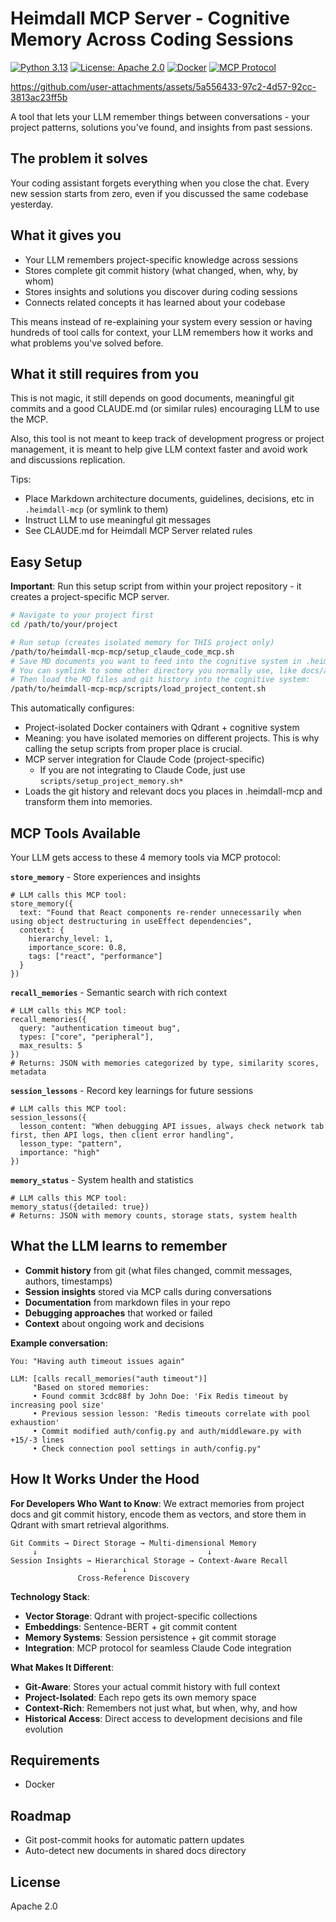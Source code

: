 # Heimdall MCP Server - Cognitive Memory Across Coding Sessions

[![Python 3.13](https://img.shields.io/badge/python-3.13-blue.svg)](https://www.python.org/downloads/)
[![License: Apache 2.0](https://img.shields.io/badge/License-Apache_2.0-blue.svg)](hhttps://github.com/lcbcFoo/heimdall-mcp-server/blob/main/README.mdttps://opensource.org/licenses/Apache-2.0)
[![Docker](https://img.shields.io/badge/docker-ready-brightgreen.svg)](https://www.docker.com/)
[![MCP Protocol](https://img.shields.io/badge/MCP-compatible-brightgreen.svg)](https://modelcontextprotocol.io/)

https://github.com/user-attachments/assets/5a556433-97c2-4d57-92cc-3813ac23ff5b

A tool that lets your LLM remember things between conversations - your project patterns, solutions you've found, and insights from past sessions.

## **The problem it solves**
Your coding assistant forgets everything when you close the chat. Every new session starts from zero, even if you discussed the same codebase yesterday.

## **What it gives you**
- Your LLM remembers project-specific knowledge across sessions
- Stores complete git commit history (what changed, when, why, by whom)
- Stores insights and solutions you discover during coding sessions
- Connects related concepts it has learned about your codebase

This means instead of re-explaining your system every session or having hundreds of tool calls for context, your LLM remembers how it works and what problems you've solved before.

## **What it still requires from you**

This is not magic, it still depends on good documents, meaningful git commits and a good CLAUDE.md (or similar rules) encouraging LLM to use the MCP.

Also, this tool is not meant to keep track of development progress or project management, it is meant to help give LLM context faster and avoid
work and discussions replication.

Tips:

- Place Markdown architecture documents, guidelines, decisions, etc in `.heimdall-mcp` (or symlink to them)
- Instruct LLM to use meaningful git messages
- See CLAUDE.md for Heimdall MCP Server related rules

## Easy Setup

**Important**: Run this setup script from within your project repository - it creates a project-specific MCP server.

```bash
# Navigate to your project first
cd /path/to/your/project

# Run setup (creates isolated memory for THIS project only)
/path/to/heimdall-mcp-mcp/setup_claude_code_mcp.sh
# Save MD documents you want to feed into the cognitive system in .heimdall-mcp
# You can symlink to some other directory you normally use, like docs/arch-docs
# Then load the MD files and git history into the cognitive system:
/path/to/heimdall-mcp-mcp/scripts/load_project_content.sh
```

This automatically configures:
- Project-isolated Docker containers with Qdrant + cognitive system
 - Meaning: you have isolated memories on different projects. This is why calling the setup scripts from proper place is crucial.
- MCP server integration for Claude Code (project-specific)
  - If you are not integrating to Claude Code, just use `scripts/setup_project_memory.sh*`
- Loads the git history and relevant docs you places in .heimdall-mcp and transform them into memories.

## MCP Tools Available

Your LLM gets access to these 4 memory tools via MCP protocol:

**`store_memory`** - Store experiences and insights
```
# LLM calls this MCP tool:
store_memory({
  text: "Found that React components re-render unnecessarily when using object destructuring in useEffect dependencies",
  context: {
    hierarchy_level: 1,
    importance_score: 0.8,
    tags: ["react", "performance"]
  }
})
```

**`recall_memories`** - Semantic search with rich context
```
# LLM calls this MCP tool:
recall_memories({
  query: "authentication timeout bug",
  types: ["core", "peripheral"],
  max_results: 5
})
# Returns: JSON with memories categorized by type, similarity scores, metadata
```

**`session_lessons`** - Record key learnings for future sessions
```
# LLM calls this MCP tool:
session_lessons({
  lesson_content: "When debugging API issues, always check network tab first, then API logs, then client error handling",
  lesson_type: "pattern",
  importance: "high"
})
```

**`memory_status`** - System health and statistics
```
# LLM calls this MCP tool:
memory_status({detailed: true})
# Returns: JSON with memory counts, storage stats, system health
```

## What the LLM learns to remember

- **Commit history** from git (what files changed, commit messages, authors, timestamps)
- **Session insights** stored via MCP calls during conversations
- **Documentation** from markdown files in your repo
- **Debugging approaches** that worked or failed
- **Context** about ongoing work and decisions

**Example conversation:**
```
You: "Having auth timeout issues again"

LLM: [calls recall_memories("auth timeout")]
     "Based on stored memories:
     • Found commit 3cdc88f by John Doe: 'Fix Redis timeout by increasing pool size'
     • Previous session lesson: 'Redis timeouts correlate with pool exhaustion'
     • Commit modified auth/config.py and auth/middleware.py with +15/-3 lines
     • Check connection pool settings in auth/config.py"
```

## How It Works Under the Hood

**For Developers Who Want to Know**:
We extract memories from project docs and git commit history, encode them as vectors, and store them in Qdrant with smart retrieval algorithms.

```
Git Commits → Direct Storage → Multi-dimensional Memory
     ↓                                      ↓
Session Insights → Hierarchical Storage → Context-Aware Recall
                         ↓
               Cross-Reference Discovery
```

**Technology Stack**:
- **Vector Storage**: Qdrant with project-specific collections
- **Embeddings**: Sentence-BERT + git commit content
- **Memory Systems**: Session persistence + git commit storage
- **Integration**: MCP protocol for seamless Claude Code integration

**What Makes It Different**:
- **Git-Aware**: Stores your actual commit history with full context
- **Project-Isolated**: Each repo gets its own memory space
- **Context-Rich**: Remembers not just what, but when, why, and how
- **Historical Access**: Direct access to development decisions and file evolution

## Requirements

- Docker

## Roadmap

- Git post-commit hooks for automatic pattern updates
- Auto-detect new documents in shared docs directory

## License

Apache 2.0
